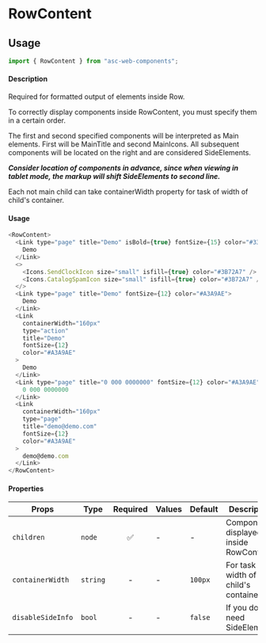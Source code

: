 # RowContent

## Usage

```js
import { RowContent } from "asc-web-components";
```

#### Description

Required for formatted output of elements inside Row.

To correctly display components inside RowContent, you must specify them in a certain order.

The first and second specified components will be interpreted as Main elements.
First will be MainTitle and second MainIcons.
All subsequent components will be located on the right and are considered SideElements.

**_Consider location of components in advance, since when viewing in tablet mode, the markup will shift SideElements to second line._**

Each not main child can take containerWidth property for task of width of child's container.

#### Usage

```js
<RowContent>
  <Link type="page" title="Demo" isBold={true} fontSize={15} color="#333333">
    Demo
  </Link>
  <>
    <Icons.SendClockIcon size="small" isfill={true} color="#3B72A7" />
    <Icons.CatalogSpamIcon size="small" isfill={true} color="#3B72A7" />
  </>
  <Link type="page" title="Demo" fontSize={12} color="#A3A9AE">
    Demo
  </Link>
  <Link
    containerWidth="160px"
    type="action"
    title="Demo"
    fontSize={12}
    color="#A3A9AE"
  >
    Demo
  </Link>
  <Link type="page" title="0 000 0000000" fontSize={12} color="#A3A9AE">
    0 000 0000000
  </Link>
  <Link
    containerWidth="160px"
    type="page"
    title="demo@demo.com"
    fontSize={12}
    color="#A3A9AE"
  >
    demo@demo.com
  </Link>
</RowContent>
```

#### Properties

| Props             | Type     | Required | Values | Default | Description                            |
| ----------------- | -------- | :------: | ------ | ------- | -------------------------------------- |
| `children`        | `node`   |    ✅    | -      | -       | Components displayed inside RowContent |
| `containerWidth`  | `string` |    -     | -      | `100px` | For task of width of child's container |
| `disableSideInfo` | `bool`   |    -     | -      | `false` | If you do not need SideElements        |
